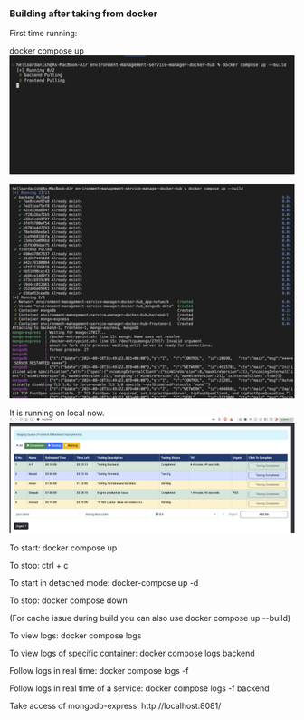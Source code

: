 
### Building after taking from docker


First time running:

docker compose up
![alt text](image/001.png)

![alt text](image/002.png)

It is running on local now.
![alt text](image/003.png)



To start:
docker compose up

To stop:
ctrl + c


To start in detached mode:
docker-compose up -d

To stop:
docker compose down


(For cache issue during build you can also use docker compose up --build)


To view logs:
docker compose logs

To view logs of specific container:
docker compose logs backend

Follow logs in real time:
docker compose logs -f

Follow logs in real time of a service:
docker compose logs -f backend

Take access of mongodb-express:
http://localhost:8081/
